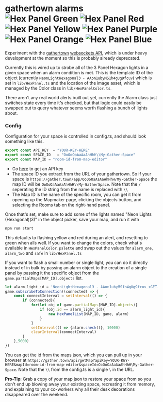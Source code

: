 # gathertown alarms ![Hex Panel Green](https://user-images.githubusercontent.com/93146809/146673338-7ccb8044-bbd4-4e10-ae2d-f06b0f0317ab.png) ![Hex Panel Red](https://user-images.githubusercontent.com/93146809/146673336-6196731e-099c-497c-9fc6-6ea4ba74b34a.png) ![Hex Panel Yellow](https://user-images.githubusercontent.com/93146809/146673547-0204dbe5-28b4-432d-9d6d-44c97f5c5f16.png) ![Hex Panel Purple](https://user-images.githubusercontent.com/93146809/146673552-c8032b21-50bc-4e6c-9c12-763ff37195d4.png) ![Hex Panel Orange](https://user-images.githubusercontent.com/93146809/146673555-473bfd1e-b765-4dfc-954f-8b749214d02e.png) ![Hex Panel Blue](https://user-images.githubusercontent.com/93146809/146673558-daf36702-abd8-46f3-afc4-e660ec6c5efc.png) 



Experiment with the [gathertown](https://gather.town) [websockets API](https://gathertown.notion.site/Gather-Websocket-API-bf2d5d4526db412590c3579c36141063), which is under heavy development at the moment so this is probably already deprecated. 


Currently this is wired up to strobe all of the 3 Panel Hexagon lights in a given space when an alarm condition is met.  This is the template ID of the object (currently `NeonLightHexagonal3 - AAon1ubyMS1h4gUg9fcuv`) which is set in `lib/HexPanel.ts` and the location of the image asset, which is managed by the Color class in `lib/HexPanelColor.ts`. 

There aren't any real world alerts built out yet, currently the Alarm class just switches state every time it's checked, but that logic could easily be swapped out to query whatever seems worth flashing a bunch of lights about. 

### Config
Configuration for your space is controlled in config.ts, and should look something like this. 
```typescript
export const API_KEY  = "YOUR-KEY-HERE"
export const SPACE_ID   = "OoOoOaAaAaAhHhH\\My-Gather-Space"
export const MAP_ID = "room-id-from-map-editor"
```
*  Go [here](https://gather.town/apiKeys) to get an API key
*  The space ID you extract from the URL of your gathertown. So if your space is `https://gather.town/app/OoOoOaAaAaAhHhH/My-Gather-Space` the map ID will be `OoOoOaAaAaAhHhH\\My-GatherSpace`. Note that the `/` seperating the ID string from the name is replaced with `\\`
*  The Map ID is the name of the specific room, you can get it from opening up the Mapmaker page, clicking the objects button, and selecting the Rooms tab on the right-hand panel. 

Once that's set, make sure to add some of the lights named "Neon Lights (Hexagonal)(3)" in the object picker, save your map, and run it with

```bash
npm run start
```

This defaults to flashing yellow and red during an alert, and resetting to green when alls well. If you want to change the colors, check what's available in `HexPanelColor.palette` and swap out the values for `alarm_one`, `alarm_two` and `safe` in `lib/HexPanel.ts`

If you want to flash a small number or single light, you can do it directly instead of in bulk by passing an alarm object to the creation of a single panel by passing it the specific object from the `game.partialMaps[MAP_ID].objects` list. 

```typescript
let alarm_light_id = 'NeonLightHexagonal3 - AAon1ubyMS1h4gUg9fcuv_<GET-THIS-PART-FROM-MAP-JSON>'
game.subscribeToConnection((connected) => {
    const connectInterval = setInterval(() => {
        if (connected){
            for(let obj of game.partialMaps[MAP_ID].objects){
                if (obj.id == alarm_light_id){
                    new HexPanelList(MAP_ID, game, alarm)
                }
            }
            setInterval(() => {alarm.check()}, 10000)
            clearInterval(connectInterval)
        }
    },5000)        
})
```

You can get the id from the maps json, which you can pull up in your browser at `https://gather.town/api/getMap?apiKey=YOUR-KEY-HERE&mapId=room-id-from-map-editor&spaceId=OoOoOaAaAaAhHhH\My-Gather-Space`. Note that the `\\` from the config.ts is a single `\` in the URL.

**Pro-Tip**: Grab a copy of your map json to restore your space from so you don't end up blowing away your existing space, recreating it from memory, and explaining to your co-workers why all their desk decorations disappeared over the weekend. 



